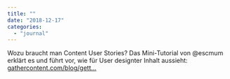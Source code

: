```yaml
---
title: ""
date: "2018-12-17"
categories: 
  - "journal"
---
```


Wozu braucht man Content User Stories? Das Mini-Tutorial von @escmum erklärt es und führt vor, wie für User designter Inhalt aussieht: [gathercontent.com/blog/gett...](https://gathercontent.com/blog/getting-to-grips-with-user-stories)
